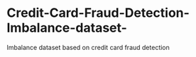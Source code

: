 # Credit-Card-Fraud-Detection-Imbalance-dataset-
Imbalance dataset based on credit card fraud detection

